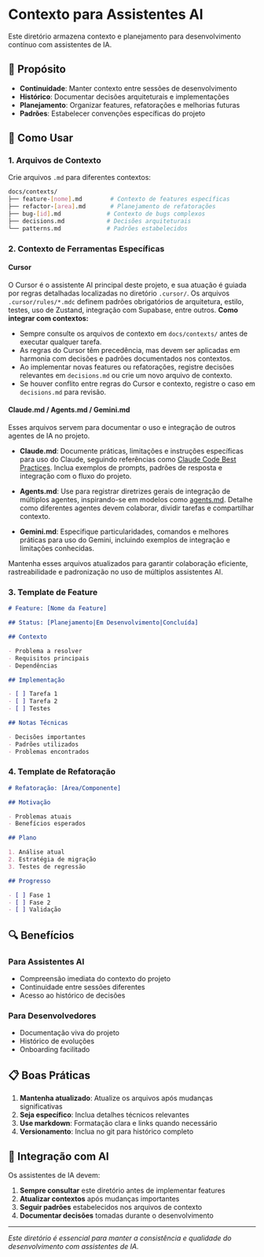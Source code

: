 # Contexto para Assistentes AI

Este diretório armazena contexto e planejamento para desenvolvimento contínuo com assistentes de IA.

## 🎯 Propósito

- **Continuidade**: Manter contexto entre sessões de desenvolvimento
- **Histórico**: Documentar decisões arquiteturais e implementações
- **Planejamento**: Organizar features, refatorações e melhorias futuras
- **Padrões**: Estabelecer convenções específicas do projeto

## 📝 Como Usar

### 1. **Arquivos de Contexto**

Crie arquivos `.md` para diferentes contextos:

```bash
docs/contexts/
├── feature-[nome].md        # Contexto de features específicas
├── refactor-[area].md       # Planejamento de refatorações
├── bug-[id].md             # Contexto de bugs complexos
├── decisions.md            # Decisões arquiteturais
└── patterns.md             # Padrões estabelecidos
```

### 2. **Contexto de Ferramentas Específicas**

#### Cursor

O Cursor é o assistente AI principal deste projeto, e sua atuação é guiada por regras detalhadas localizadas no diretório `.cursor/`. Os arquivos `.cursor/rules/*.mdc` definem padrões obrigatórios de arquitetura, estilo, testes, uso de Zustand, integração com Supabase, entre outros.
**Como integrar com contextos:**

- Sempre consulte os arquivos de contexto em `docs/contexts/` antes de executar qualquer tarefa.
- As regras do Cursor têm precedência, mas devem ser aplicadas em harmonia com decisões e padrões documentados nos contextos.
- Ao implementar novas features ou refatorações, registre decisões relevantes em `decisions.md` ou crie um novo arquivo de contexto.
- Se houver conflito entre regras do Cursor e contexto, registre o caso em `decisions.md` para revisão.

#### Claude.md / Agents.md / Gemini.md

Esses arquivos servem para documentar o uso e integração de outros agentes de IA no projeto.

- **Claude.md**:
  Documente práticas, limitações e instruções específicas para uso do Claude, seguindo referências como [Claude Code Best Practices](https://www.anthropic.com/engineering/claude-code-best-practices). Inclua exemplos de prompts, padrões de resposta e integração com o fluxo do projeto.

- **Agents.md**:
  Use para registrar diretrizes gerais de integração de múltiplos agentes, inspirando-se em modelos como [agents.md](https://agents.md/). Detalhe como diferentes agentes devem colaborar, dividir tarefas e compartilhar contexto.

- **Gemini.md**:
  Especifique particularidades, comandos e melhores práticas para uso do Gemini, incluindo exemplos de integração e limitações conhecidas.

Mantenha esses arquivos atualizados para garantir colaboração eficiente, rastreabilidade e padronização no uso de múltiplos assistentes AI.

### 3. **Template de Feature**

```markdown
# Feature: [Nome da Feature]

## Status: [Planejamento|Em Desenvolvimento|Concluída]

## Contexto

- Problema a resolver
- Requisitos principais
- Dependências

## Implementação

- [ ] Tarefa 1
- [ ] Tarefa 2
- [ ] Testes

## Notas Técnicas

- Decisões importantes
- Padrões utilizados
- Problemas encontrados
```

### 4. **Template de Refatoração**

```markdown
# Refatoração: [Área/Componente]

## Motivação

- Problemas atuais
- Benefícios esperados

## Plano

1. Análise atual
2. Estratégia de migração
3. Testes de regressão

## Progresso

- [ ] Fase 1
- [ ] Fase 2
- [ ] Validação
```

## 🔍 Benefícios

### **Para Assistentes AI**

- Compreensão imediata do contexto do projeto
- Continuidade entre sessões diferentes
- Acesso ao histórico de decisões

### **Para Desenvolvedores**

- Documentação viva do projeto
- Histórico de evoluções
- Onboarding facilitado

## 📋 Boas Práticas

1. **Mantenha atualizado**: Atualize os arquivos após mudanças significativas
2. **Seja específico**: Inclua detalhes técnicos relevantes
3. **Use markdown**: Formatação clara e links quando necessário
4. **Versionamento**: Inclua no git para histórico completo

## 🤖 Integração com AI

Os assistentes de IA devem:

1. **Sempre consultar** este diretório antes de implementar features
2. **Atualizar contextos** após mudanças importantes
3. **Seguir padrões** estabelecidos nos arquivos de contexto
4. **Documentar decisões** tomadas durante o desenvolvimento

---

_Este diretório é essencial para manter a consistência e qualidade do desenvolvimento com assistentes de IA._

